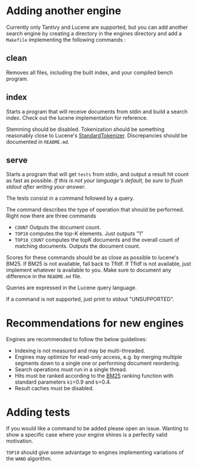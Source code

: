 # Adding another engine

Currently only Tantivy and Lucene are supported, but you can add another search
engine by creating a directory in the engines directory and add a `Makefile`
implementing the following commands :

## clean

Removes all files, including the built index, and your compiled bench program.

## index

Starts a program that will receive documents from stdin and build a search
index. Check out the lucene implementation for reference.

Stemming should be disabled. Tokenization should be something reasonably close to Lucene's
[StandardTokenizer](https://lucene.apache.org/core/7_3_1/core/org/apache/lucene/analysis/standard/StandardTokenizer.html). Discrepancies should be documented in `README.md`.

## serve

Starts a program that will get `tests` from stdin, and output
a result hit count as fast as possible. *If this is not your language's default,
be sure to flush stdout after writing your answer*.

The tests consist in a command followed by a query.

The command describes the type of operation that should
be performed. Right now there are three commands

- `COUNT` Outputs the document count.
- `TOP10` computes the top-K elements. Just outputs "1"
- `TOP10_COUNT` computes the topK documents and the overall count of matching documents. Outputs the document count.

Scores for these commands should be as close as possible to lucene's BM25.
If BM25  is not available, fall back to TfIdf. If TfIdf is not available,
just implement whatever is available to you. Make sure to document any difference in the `README.md` file.

Queries are expressed in the Lucene query language.

If a command is not supported, just print to stdout "UNSUPPORTED".

# Recommendations for new engines

Engines are recommended to follow the below guidelines:
 - Indexing is not measured and may be multi-threaded.
 - Engines may optimize for read-only access, e.g. by merging multiple segments
   down to a single one or performing document reordering.
 - Search operations must run in a single thread.
 - Hits must be ranked according to the
   [BM25](https://en.wikipedia.org/wiki/Okapi_BM25) ranking function with
   standard parameters `k1`=0.9 and `b`=0.4.
 - Result caches must be disabled.

# Adding tests

If you would like a command to be added please open an issue.
Wanting to show a specific case where your engine shines is a perfectly valid motivation.

`TOP10` should give some advantage to engines implementing variations of the `WAND` algorithm.
